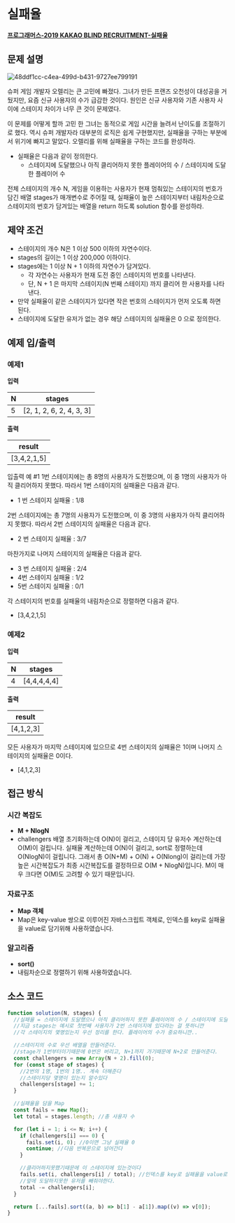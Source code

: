 # 실패율

**[프로그래머스-2019 KAKAO BLIND RECRUITMENT-실패율](https://school.programmers.co.kr/learn/courses/30/lessons/42889)**

## 문제 설명

![48ddf1cc-c4ea-499d-b431-9727ee799191](https://github.com/user-attachments/assets/bfe1b1b8-0cac-449e-90d9-32f3ebd4624a)

슈퍼 게임 개발자 오렐리는 큰 고민에 빠졌다. 그녀가 만든 프랜즈 오천성이 대성공을 거뒀지만, 요즘 신규 사용자의 수가 급감한 것이다. 원인은 신규 사용자와 기존 사용자 사이에 스테이지 차이가 너무 큰 것이 문제였다.

이 문제를 어떻게 할까 고민 한 그녀는 동적으로 게임 시간을 늘려서 난이도를 조절하기로 했다. 역시 슈퍼 개발자라 대부분의 로직은 쉽게 구현했지만, 실패율을 구하는 부분에서 위기에 빠지고 말았다. 오렐리를 위해 실패율을 구하는 코드를 완성하라.

- 실패율은 다음과 같이 정의한다.
  - 스테이지에 도달했으나 아직 클리어하지 못한 플레이어의 수 / 스테이지에 도달한 플레이어 수

전체 스테이지의 개수 N, 게임을 이용하는 사용자가 현재 멈춰있는 스테이지의 번호가 담긴 배열 stages가 매개변수로 주어질 때, 실패율이 높은 스테이지부터 내림차순으로 스테이지의 번호가 담겨있는 배열을 return 하도록 solution 함수를 완성하라.

## 제약 조건

- 스테이지의 개수 N은 1 이상 500 이하의 자연수이다.
- stages의 길이는 1 이상 200,000 이하이다.
- stages에는 1 이상 N + 1 이하의 자연수가 담겨있다.
  - 각 자연수는 사용자가 현재 도전 중인 스테이지의 번호를 나타낸다.
  - 단, N + 1 은 마지막 스테이지(N 번째 스테이지) 까지 클리어 한 사용자를 나타낸다.
- 만약 실패율이 같은 스테이지가 있다면 작은 번호의 스테이지가 먼저 오도록 하면 된다.
- 스테이지에 도달한 유저가 없는 경우 해당 스테이지의 실패율은 0 으로 정의한다.

## 예제 입/출력

### 예제1

**입력**

| N   | stages                   |
| --- | ------------------------ |
| 5   | [2, 1, 2, 6, 2, 4, 3, 3] |

**출력**

| result      |
| ----------- |
| [3,4,2,1,5] |

입출력 예 #1
1번 스테이지에는 총 8명의 사용자가 도전했으며, 이 중 1명의 사용자가 아직 클리어하지 못했다. 따라서 1번 스테이지의 실패율은 다음과 같다.

- 1 번 스테이지 실패율 : 1/8

2번 스테이지에는 총 7명의 사용자가 도전했으며, 이 중 3명의 사용자가 아직 클리어하지 못했다. 따라서 2번 스테이지의 실패율은 다음과 같다.

- 2 번 스테이지 실패율 : 3/7

마찬가지로 나머지 스테이지의 실패율은 다음과 같다.

- 3 번 스테이지 실패율 : 2/4
- 4번 스테이지 실패율 : 1/2
- 5번 스테이지 실패율 : 0/1

각 스테이지의 번호를 실패율의 내림차순으로 정렬하면 다음과 같다.

- [3,4,2,1,5]

### 예제2

**입력**

| N   | stages      |
| --- | ----------- |
| 4   | [4,4,4,4,4] |

**출력**

| result    |
| --------- |
| [4,1,2,3] |

모든 사용자가 마지막 스테이지에 있으므로 4번 스테이지의 실패율은 1이며 나머지 스테이지의 실패율은 0이다.

- [4,1,2,3]

## 접근 방식

### 시간 복잡도

- **M + NlogN**
- challengers 배열 초기화하는데 O(N)이 걸리고, 스테이지 당 유저수 계산하는데 O(M)이 걸립니다. 실패율 계산하는데 O(N)이 걸리고, sort로 정렬하는데 O(NlogN)이 걸립니다. 그래서 총 O(N+M) + O(N) + O(Nlong)이 걸리는데 가장 높은 시간복잡도가 최종 시간복잡도를 결정하므로 O(M + NlogN)입니다. M이 매우 크다면 O(M)도 고려할 수 있기 때문입니다.

### 자료구조

- **Map 객체**
- Map은 key-value 쌍으로 이루어진 자바스크립트 객체로, 인덱스를 key로 실패율을 value로 담기위해 사용하였습니다.

### 알고리즘

- **sort()**
- 내림차순으로 정렬하기 위해 사용하였습니다.

## 소스 코드

```js
function solution(N, stages) {
  //실패율 = 스테이지에 도달했으나 아직 클리어하지 못한 플레이어의 수 / 스테이지에 도달한 플레이어 수
  //지금 stages는 예시로 첫번째 사용자가 2번 스테이지에 있다라는 걸 뜻하니깐
  //각 스테이지의 몇명있는지 우선 정리를 한다. 플레이어의 수가 중요하니깐..

  //스테이지의 수로 우선 배열을 만들어준다.
  //stage가 1번부터이기때문에 0번은 버리고, N+1까지 가기때문에 N+2로 만들어준다.
  const challengers = new Array(N + 2).fill(0);
  for (const stage of stages) {
    //2번의 1명, 1번의 1명.. 계속 더해준다
    //스테이지당 몇명이 있는지 알수있다
    challengers[stage] += 1;
  }

  //실패율을 담을 Map
  const fails = new Map();
  let total = stages.length; //총 사용자 수

  for (let i = 1; i <= N; i++) {
    if (challengers[i] === 0) {
      fails.set(i, 0); //0이면 그냥 실패율 0
      continue; //다음 반복문으로 넘어간다
    }

    //클리어하지못했기때문에 이 스테이지에 있는것이다
    fails.set(i, challengers[i] / total); //인덱스를 key로 실패율을 value로
    //앞에 도달하지못한 유저를 빼줘야한다.
    total -= challengers[i];
  }

  return [...fails].sort((a, b) => b[1] - a[1]).map((v) => v[0]);
}
```
